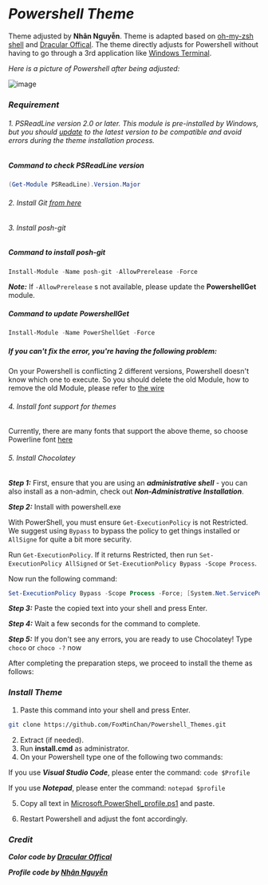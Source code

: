 ﻿# _*Powershell Theme*_

Theme adjusted by **Nhân Nguyễn**. Theme is adapted based on [oh-my-zsh shell](https://github.com/ohmyzsh/ohmyzsh/wiki/Themes) and [Dracular Offical](https://draculatheme.com/). The theme directly adjusts for Powershell without having to go through a 3rd application like [Windows Terminal](https://github.com/microsoft/terminal).

_Here is a picture of Powershell after being adjusted:_

![image](https://user-images.githubusercontent.com/56079798/123784263-72d9c080-d901-11eb-813b-3631a5baa1cf.png)

### _Requirement_

###### 1. PSReadLine version 2.0 or later. This module is pre-installed by Windows, but you should [update](https://github.com/PowerShell/PSReadLine#user-content-upgrading) to the latest version to be compatible and avoid errors during the theme installation process.

##### _Command to check PSReadLine version_

```powershell
(Get-Module PSReadLine).Version.Major
```

###### 2. Install Git [from here](https://git-scm.com/)

###### 3. Install posh-git

##### _Command to install posh-git_

```powershell
Install-Module -Name posh-git -AllowPrerelease -Force
```

**_Note:_**
If `-AllowPrerelease` s not available, please update the **PowershellGet** module.

##### _Command to update PowershellGet_

```powershell
Install-Module -Name PowerShellGet -Force
```

##### _If you can't fix the error, you're having the following problem:_

On your Powershell is conflicting 2 different versions, Powershell doesn't know which one to execute. So you should delete the old Module, how to remove the old Module, please refer to [the wire](https://www.locktar.nl/programming/powershell/upgrading-powershellget-to-the-latest-version/)

###### 4. Install font support for themes

Currently, there are many fonts that support the above theme, so choose Powerline font [here](https://github.com/powerline/fonts)

###### 5. Install Chocolatey

**_Step 1:_** First, ensure that you are using an **_administrative shell_** - you can also install as a non-admin, check out **_Non-Administrative Installation_**.

**_Step 2:_** Install with powershell.exe

With PowerShell, you must ensure `Get-ExecutionPolicy` is not Restricted. We suggest using `Bypass` to bypass the policy to get things installed or `AllSigne` for quite a bit more security.

Run `Get-ExecutionPolicy`. If it returns Restricted, then run `Set-ExecutionPolicy AllSigned` or `Set-ExecutionPolicy Bypass -Scope Process`.

Now run the following command:

```powershell
Set-ExecutionPolicy Bypass -Scope Process -Force; [System.Net.ServicePointManager]::SecurityProtocol = [System.Net.ServicePointManager]::SecurityProtocol -bor 3072; iex ((New-Object System.Net.WebClient).DownloadString('https://chocolatey.org/install.ps1'))
```

**_Step 3:_** Paste the copied text into your shell and press Enter.

**_Step 4:_** Wait a few seconds for the command to complete.

**_Step 5:_** If you don't see any errors, you are ready to use Chocolatey! Type `choco` or `choco -?` now

After completing the preparation steps, we proceed to install the theme as follows:

### _Install Theme_

1. Paste this command into your shell and press Enter.

```bash
git clone https://github.com/FoxMinChan/Powershell_Themes.git
```

2. Extract (if needed).
3. Run **install.cmd** as administrator.
4. On your Powershell type one of the following two commands:

If you use **_Visual Studio Code_**, please enter the command: `code $Profile`

If you use **_Notepad_**, please enter the command: `notepad $profile`

5. Copy all text in [Microsoft.PowerShell_profile.ps1](https://github.com/FoxMinChan/Powershell_Themes/blob/main/Microsoft.PowerShell_profile.ps1) and paste.

6. Restart Powershell and adjust the font accordingly.

### _Credit_

**_Color code by [Dracular Offical](https://draculatheme.com/)_**

**_Profile code by [Nhân Nguyễn](https://www.facebook.com/FoxMinChan/)_**
